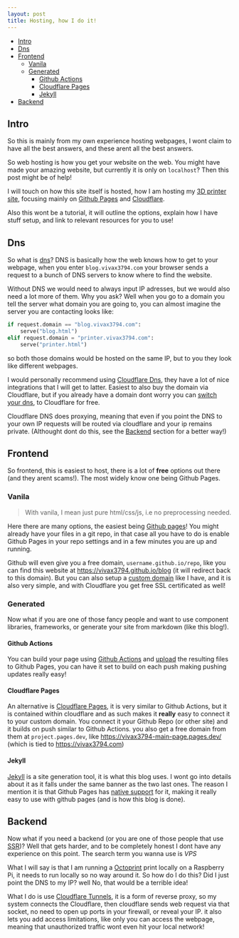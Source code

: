 ```yaml
---
layout: post
title: Hosting, how I do it!
---
```


- [Intro](#intro)
- [Dns](#dns)
- [Frontend](#frontend)
  - [Vanila](#vanila)
  - [Generated](#generated)
    - [Github Actions](#github-actions)
    - [Cloudflare Pages](#cloudflare-pages)
    - [Jekyll](#jekyll)
- [Backend](#backend)

## Intro

So this is mainly from my own experience hosting webpages, I wont claim to have all the best answers, and these arent all the best answers.

So web hosting is how you get your website on the web. You might have made your amazing website, but currently it is only on `localhost`? Then this post might be of help!

I will touch on how this site itself is hosted, how I am hosting my [3D printer site](https://printer.vivax3794.com), focusing mainly on [Github Pages](https://pages.github.com/) and [Cloudflare](https://www.cloudflare.com/).

Also this wont be a tutorial, it will outline the options, explain how I have stuff setup, and link to relevant resources for you to use!

## Dns

So what is [dns](https://en.wikipedia.org/wiki/Dns)? DNS is basically how the web knows how to get to your webpage, when you enter `blog.vivax3794.com` your browser sends a request to a bunch of DNS servers to know where to find the website. 

Without DNS we would need to always input IP adresses, but we would also need a lot more of them. Why you ask? Well when you go to a domain you tell the server what domain you are going to, you can almost imagine the server you are contacting looks like:
```python
if request.domain == "blog.vivax3794.com":
    serve("blog.html")
elif request.domain = "printer.vivax3794.com":
    serve("printer.html")
```

so both those domains would be hosted on the same IP, but to you they look like different webpages.

I would personally recommend using [Cloudflare Dns](https://www.cloudflare.com/dns/), they have a lot of nice integrations that I will get to latter. Easiest to also buy the domain via Cloudflare, but if you already have a domain dont worry you can [switch your dns](https://developers.cloudflare.com/dns/zone-setups/full-setup/setup/#change-your-nameservers-full-setup), to Cloudflare for free.

Cloudflare DNS does proxying, meaning that even if you point the DNS to your own IP requests will be routed via cloudflare and your ip remains private. (Althought dont do this, see the [Backend](#backend) section for a better way!)

## Frontend

So frontend, this is easiest to host, there is a lot of **free** options out there (and they arent scams!). The most widely know one being Github Pages.

### Vanila

> With vanila, I mean just pure html/css/js, i.e no preprocessing needed.

Here there are many options, the easiest being [Github pages](https://pages.github.com/)! You might already have your files in a git repo, in that case all you have to do is enable Github Pages in your repo settings and in a few minutes you are up and running.

Github will even give you a free domain, `username.github.io/repo`, like you can find this website at <https://vivax3794.github.io/blog> (it will redirect back to this domain). But you can also setup a [custom domain](https://docs.github.com/en/pages/configuring-a-custom-domain-for-your-github-pages-site/managing-a-custom-domain-for-your-github-pages-site) like I have, and it is also very simple, and with Cloudflare you get free SSL certificated as well! 

### Generated

Now what if you are one of those fancy people and want to use component libraries, frameworks, or generate your site from markdown (like this blog!).

#### Github Actions

You can build your page using [Github Actions](https://docs.github.com/en/actions) and [upload](https://docs.github.com/en/pages/getting-started-with-github-pages/configuring-a-publishing-source-for-your-github-pages-site#publishing-with-a-custom-github-actions-workflow) the resulting files to Github Pages, you can have it set to build on each push making pushing updates really easy!

#### Cloudflare Pages

An alternative is [Cloudflare Pages](https://pages.cloudflare.com/), it is very similar to Github Actions, but it is contained within cloudflare and as such makes it **really** easy to connect it to your custom domain. You connect it your Github Repo (or other site) and it builds on push similar to Github Actions. you also get a free domain from them at `project.pages.dev`, like <https://vivax3794-main-page.pages.dev/> (which is tied to <https://vivax3794.com>)

#### Jekyll

[Jekyll](https://jekyllrb.com/) is a site generation tool, it is what this blog uses. I wont go into details about it as it falls under the same banner as the two last ones. The reason I mention it is that Github Pages has [native support](https://docs.github.com/en/pages/setting-up-a-github-pages-site-with-jekyll/about-github-pages-and-jekyll) for it, making it really easy to use with github pages (and is how this blog is done).

## Backend

Now what if you need a backend (or you are one of those people that use [SSR](https://en.wikipedia.org/wiki/Server-side_rendering))? Well that gets harder, and to be completely honest I dont have any experience on this point. The search term you wanna use is _VPS_ 

What I will say is that I am running a [Octoprint](https://octoprint.org/) print locally on a Raspberry Pi, it needs to run locally so no way around it. So how do I do this? Did I just point the DNS to my IP? well No, that would be a terrible idea!

What I do is use [Cloudflare Tunnels](https://www.cloudflare.com/products/tunnel/), it is a form of reverse proxy, so my system connects the Cloudflare, then cloudflare sends web request via that socket, no need to open up ports in your firewall, or reveal your IP. it also lets you add access limitations, like only you can access the webpage, meaning that unauthorized traffic wont even hit your local network!